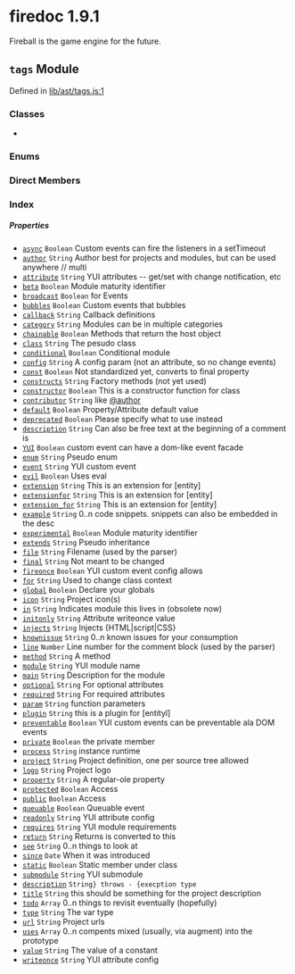 
# firedoc 1.9.1

Fireball is the game engine for the future.


## `tags` Module



Defined in [lib/ast/tags.js:1](../files/lib_ast_tags.js.md#l1)






### Classes
  - [](../classes/.md)

### Enums


### Direct Members
### Index

##### Properties

  - [`async`](#property-async) `Boolean` Custom events can fire the listeners in a setTimeout
  - [`author`](#property-author) `String` Author best for projects and modules, but can be used anywhere // multi
  - [`attribute`](#property-attribute) `String` YUI attributes -- get/set with change notification, etc
  - [`beta`](#property-beta) `Boolean` Module maturity identifier
  - [`broadcast`](#property-broadcast) `Boolean` for Events
  - [`bubbles`](#property-bubbles) `Boolean` Custom events that bubbles
  - [`callback`](#property-callback) `String` Callback definitions
  - [`category`](#property-category) `String` Modules can be in multiple categories
  - [`chainable`](#property-chainable) `Boolean` Methods that return the host object
  - [`class`](#property-class) `String` The pesudo class
  - [`conditional`](#property-conditional) `Boolean` Conditional module
  - [`config`](#property-config) `String` A config param (not an attribute, so no change events)
  - [`const`](#property-const) `Boolean` Not standardized yet, converts to final property
  - [`constructs`](#property-constructs) `String` Factory methods (not yet used)
  - [`constructor`](#property-constructor) `Boolean` This is a constructor function for class
  - [`contributor`](#property-contributor) `String` like [@author](firedoc.tags)
  - [`default`](#property-default) `Boolean` Property/Attribute default value
  - [`deprecated`](#property-deprecated) `Boolean` Please specify what to use instead
  - [`description`](#property-description) `String` Can also be free text at the beginning of a comment is
  - [`YUI`](#property-yui) `Boolean` custom event can have a dom-like event facade
  - [`enum`](#property-enum) `String` Pseudo enum
  - [`event`](#property-event) `String` YUI custom event
  - [`evil`](#property-evil) `Boolean` Uses eval
  - [`extension`](#property-extension) `String` This is an extension for [entity]
  - [`extensionfor`](#property-extensionfor) `String` This is an extension for [entity]
  - [`extension_for`](#property-extension_for) `String` This is an extension for [entity]
  - [`example`](#property-example) `String` 0..n code snippets.  snippets can also be embedded in the desc
  - [`experimental`](#property-experimental) `Boolean` Module maturity identifier
  - [`extends`](#property-extends) `String` Pseudo inheritance
  - [`file`](#property-file) `String` Filename (used by the parser)
  - [`final`](#property-final) `String` Not meant to be changed
  - [`fireonce`](#property-fireonce) `Boolean` YUI custom event config allows
  - [`for`](#property-for) `String` Used to change class context
  - [`global`](#property-global) `Boolean` Declare your globals
  - [`icon`](#property-icon) `String` Project icon(s)
  - [`in`](#property-in) `String` Indicates module this lives in (obsolete now)
  - [`initonly`](#property-initonly) `String` Attribute writeonce value
  - [`injects`](#property-injects) `String` Injects {HTML|script|CSS}
  - [`knownissue`](#property-knownissue) `String` 0..n known issues for your consumption
  - [`line`](#property-line) `Number` Line number for the comment block (used by the parser)
  - [`method`](#property-method) `String` A method
  - [`module`](#property-module) `String` YUI module name
  - [`main`](#property-main) `String` Description for the module
  - [`optional`](#property-optional) `String` For optional attributes
  - [`required`](#property-required) `String` For required attributes
  - [`param`](#property-param) `String` function parameters
  - [`plugin`](#property-plugin) `String` this is a plugin for [entityl]
  - [`preventable`](#property-preventable) `Boolean` YUI custom events can be preventable ala DOM events
  - [`private`](#property-private) `Boolean` the private member
  - [`process`](#property-process) `String` instance runtime
  - [`project`](#property-project) `String` Project definition, one per source tree allowed
  - [`logo`](#property-logo) `String` Project logo
  - [`property`](#property-property) `String` A regular-ole property
  - [`protected`](#property-protected) `Boolean` Access
  - [`public`](#property-public) `Boolean` Access
  - [`queuable`](#property-queuable) `Boolean` Queuable event
  - [`readonly`](#property-readonly) `String` YUI attribute config
  - [`requires`](#property-requires) `String` YUI module requirements
  - [`return`](#property-return) `String` Returns is converted to this
  - [`see`](#property-see) `String` 0..n things to look at
  - [`since`](#property-since) `Date` When it was introduced
  - [`static`](#property-static) `Boolean` Static member under class
  - [`submodule`](#property-submodule) `String` YUI submodule
  - [`description`](#property-description) `String} throws - {execption type` 
  - [`title`](#property-title) `String` this should be something for the project description
  - [`todo`](#property-todo) `Array` 0..n things to revisit eventually (hopefully)
  - [`type`](#property-type) `String` The var type
  - [`url`](#property-url) `String` Project urls
  - [`uses`](#property-uses) `Array` 0..n compents mixed (usually, via augment) into the prototype
  - [`value`](#property-value) `String` The value of a constant
  - [`writeonce`](#property-writeonce) `String` YUI attribute config






